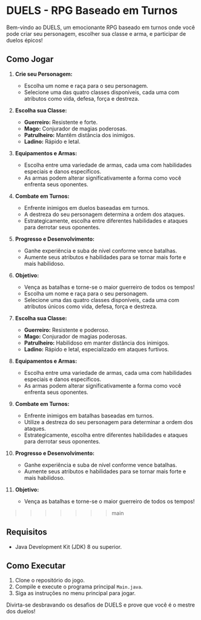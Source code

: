 # DUELS - RPG Baseado em Turnos

Bem-vindo ao DUELS, um emocionante RPG baseado em turnos onde você pode criar seu personagem, escolher sua classe e arma, e participar de duelos épicos!

## Como Jogar

1. **Crie seu Personagem:**
    - Escolha um nome e raça para o seu personagem.
    - Selecione uma das quatro classes disponíveis, cada uma com atributos como vida, defesa, força e destreza.

2. **Escolha sua Classe:**
    - **Guerreiro:** Resistente e forte.
    - **Mago:** Conjurador de magias poderosas.
    - **Patrulheiro:** Mantêm distância dos inimigos.
    - **Ladino:** Rápido e letal.

3. **Equipamentos e Armas:**
    - Escolha entre uma variedade de armas, cada uma com habilidades especiais e danos específicos.
    - As armas podem alterar significativamente a forma como você enfrenta seus oponentes.

4. **Combate em Turnos:**
    - Enfrente inimigos em duelos baseadas em turnos.
    - A destreza do seu personagem determina a ordem dos ataques.
    - Estrategicamente, escolha entre diferentes habilidades e ataques para derrotar seus oponentes.

5. **Progresso e Desenvolvimento:**
    - Ganhe experiência e suba de nível conforme vence batalhas.
    - Aumente seus atributos e habilidades para se tornar mais forte e mais habilidoso.

6. **Objetivo:**
    - Vença as batalhas e torne-se o maior guerreiro de todos os tempos!
   - Escolha um nome e raça para o seu personagem.
   - Selecione uma das quatro classes disponíveis, cada uma com atributos únicos como vida, defesa, força e destreza.

2. **Escolha sua Classe:**
   - **Guerreiro:** Resistente e poderoso.
   - **Mago:** Conjurador de magias poderosas.
   - **Patrulheiro:** Habilidoso em manter distância dos inimigos.
   - **Ladino:** Rápido e letal, especializado em ataques furtivos.

3. **Equipamentos e Armas:**
   - Escolha entre uma variedade de armas, cada uma com habilidades especiais e danos específicos.
   - As armas podem alterar significativamente a forma como você enfrenta seus oponentes.

4. **Combate em Turnos:**
   - Enfrente inimigos em batalhas baseadas em turnos.
   - Utilize a destreza do seu personagem para determinar a ordem dos ataques.
   - Estrategicamente, escolha entre diferentes habilidades e ataques para derrotar seus oponentes.

5. **Progresso e Desenvolvimento:**
   - Ganhe experiência e suba de nível conforme vence batalhas.
   - Aumente seus atributos e habilidades para se tornar mais forte e mais habilidoso.

6. **Objetivo:**
   - Vença as batalhas e torne-se o maior guerreiro de todos os tempos!
>>>>>>> main

## Requisitos

- Java Development Kit (JDK) 8 ou superior.

## Como Executar

1. Clone o repositório do jogo.
2. Compile e execute o programa principal `Main.java`.
3. Siga as instruções no menu principal para jogar.

Divirta-se desbravando os desafios de DUELS e prove que você é o mestre dos duelos!
